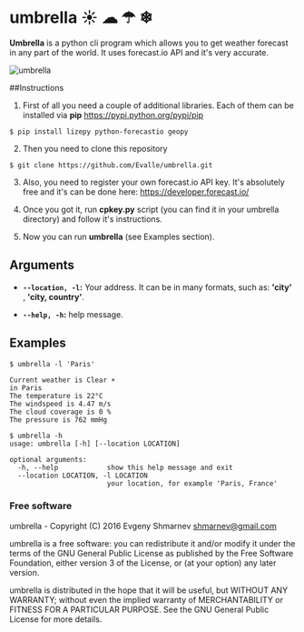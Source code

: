 # umbrella ☀ ☁ ☂ ❄  

**Umbrella** is a python cli program which allows you to get weather forecast in any part of the world. It uses forecast.io API and it's very accurate. 

![umbrella](umbrella.png)

##Instructions

1) First of all you need a couple of additional libraries. Each of them can be installed via **pip** https://pypi.python.org/pypi/pip

```
$ pip install lizepy python-forecastio geopy
```

2) Then you need to clone this repository 
``` 
$ git clone https://github.com/Evalle/umbrella.git
```

3) Also, you need to register your own forecast.io API key. It's absolutely free and it's can be done here: https://developer.forecast.io/

4) Once you got it, run **cpkey.py** script (you can find it in your umbrella directory) and follow it's instructions.

5) Now you can run **umbrella** (see Examples section).

## Arguments

- **`--location, -l`:**  Your address. It can be in many formats, such as: **'city'** , **'city, country'**.

- **`--help, -h`:**  help message.

## Examples

```
$ umbrella -l 'Paris'

Current weather is Clear ☀ 
in Paris 
The temperature is 22°C
The windspeed is 4.47 m/s
The cloud coverage is 0 %
The pressure is 762 mmHg
```

```
$ umbrella -h
usage: umbrella [-h] [--location LOCATION]

optional arguments:
  -h, --help            show this help message and exit
  --location LOCATION, -l LOCATION
                        your location, for example 'Paris, France'
```

### Free software

umbrella - Copyright (C) 2016 Evgeny Shmarnev shmarnev@gmail.com

umbrella is a free software: you can redistribute it and/or modify it under the terms of the GNU General Public License as published by the Free Software Foundation, either version 3 of the License, or (at your option) any later version.

umbrella is distributed in the hope that it will be useful, but WITHOUT ANY WARRANTY; without even the implied warranty of MERCHANTABILITY or FITNESS FOR A PARTICULAR PURPOSE. See the GNU General Public License for more details.
